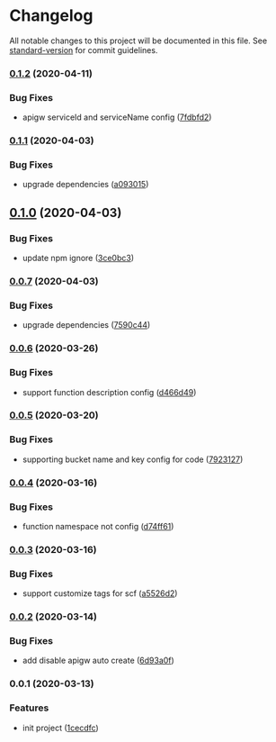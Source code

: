 # Changelog

All notable changes to this project will be documented in this file. See [standard-version](https://github.com/conventional-changelog/standard-version) for commit guidelines.

### [0.1.2](https://github.com/serverless-components/tencent-framework/compare/v0.1.1...v0.1.2) (2020-04-11)


### Bug Fixes

* apigw serviceId and serviceName config ([7fdbfd2](https://github.com/serverless-components/tencent-framework/commit/7fdbfd2ddeed2d0a2edf4cf62c6a653ab31dc9cc))

### [0.1.1](https://github.com/serverless-components/tencent-framework/compare/v0.1.0...v0.1.1) (2020-04-03)


### Bug Fixes

* upgrade dependencies ([a093015](https://github.com/serverless-components/tencent-framework/commit/a093015544ed15c6daf06cf2a56aca74c1d728db))

## [0.1.0](https://github.com/serverless-components/tencent-framework/compare/v0.0.7...v0.1.0) (2020-04-03)


### Bug Fixes

* update npm ignore ([3ce0bc3](https://github.com/serverless-components/tencent-framework/commit/3ce0bc3115d849d1072a65760e719768f7dfcd37))

### [0.0.7](https://github.com/serverless-components/tencent-framework/compare/v0.0.6...v0.0.7) (2020-04-03)


### Bug Fixes

* upgrade dependencies ([7590c44](https://github.com/serverless-components/tencent-framework/commit/7590c4455c3162760cec55753c98103d4bc510a2))

### [0.0.6](https://github.com/serverless-components/tencent-framework/compare/v0.0.5...v0.0.6) (2020-03-26)


### Bug Fixes

* support function description config ([d466d49](https://github.com/serverless-components/tencent-framework/commit/d466d49628b25d40226d0743d64137b59f7c8679))

### [0.0.5](https://github.com/serverless-components/tencent-framework/compare/v0.0.4...v0.0.5) (2020-03-20)


### Bug Fixes

* supporting bucket name and key config for code ([7923127](https://github.com/serverless-components/tencent-framework/commit/79231274b7b835affbeeea65b96affac93956484))

### [0.0.4](https://github.com/serverless-components/tencent-framework/compare/v0.0.3...v0.0.4) (2020-03-16)


### Bug Fixes

* function namespace not config ([d74ff61](https://github.com/serverless-components/tencent-framework/commit/d74ff61ccb98de22bea8df0f5e8c6a23b8ce74e1))

### [0.0.3](https://github.com/serverless-components/tencent-framework/compare/v0.0.2...v0.0.3) (2020-03-16)


### Bug Fixes

* support customize tags for scf ([a5526d2](https://github.com/serverless-components/tencent-framework/commit/a5526d25529fb8cd6bdbf1078b27d203a446c997))

### [0.0.2](https://github.com/serverless-components/tencent-framework/compare/v0.0.1...v0.0.2) (2020-03-14)


### Bug Fixes

* add disable apigw auto create ([6d93a0f](https://github.com/serverless-components/tencent-framework/commit/6d93a0fe45cd1a9bb83d73271f9f06de07dc150f))

### 0.0.1 (2020-03-13)


### Features

* init project ([1cecdfc](https://github.com/serverless-components/tencent-framework/commit/1cecdfc7c9de8814ebded00afca5dbf64c1a16ef))
